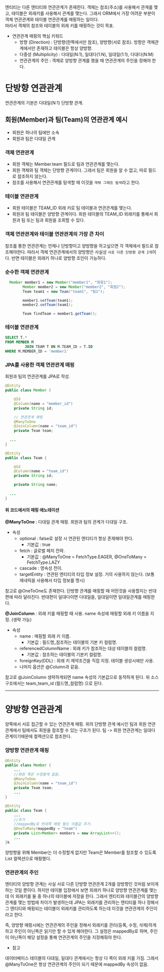 엔티티는 다른 엔티티와 연관관계가 존재힌다. 객체는 참조(주소)를 사용해서 관계를 맺고, 테이블은 외래키를 사용해서 관계를 맺는다.
그래서 ORM에서 가장 어려운 부분이 객체 연관관계와 테이블 연관관계를 매핑하는 일이다.<br/>
따라서 객체의 참조와 테이블의 외래 키를 매핑하는 것이 목표.

* 연관관계 매핑의 핵심 키워드
    * 방향 (Direction) : 단방향(한쪽에서만 참조), 양방향(서로 참조). 방향은 객체관계에서만 존재하고 테이블은 항상 양방향.
    * 다중성 (Multiplicity) : 다대일(N:1), 일대다(1:N), 일대일(1:1), 다대다(N:M)
    * 연관관계의 주인 : 객체로 양방향 관계를 했을 때 연관관계의 주인을 정해야 한다.

# 단방향 연관관계

연관관계의 기본은 다대일(N:1) 단방향 관계.

## 회원(Member)과 팀(Team)의 연관관계 예시
* 회원은 하나의 팀에만 소속
* 회원과 팀은 다대일 관계

### 객체 연관관계

* 회원 객체는 Member.team 필드로 팀과 연관관계를 맺는다.
* 회원 객체와 팀 객체는 단방향 관계이다. 그래서 팀은 회원을 알 수 없고, 따로 필드로 참조하지 않는다.
* 참조를 사용해서 연관관계를 탐색할 때 이것을 `객체 그래프 탐색`라고 한다.

### 테이블 연관관계

* 회원 테이블은 TEAM_ID 외래 키로 팀 테이블과 연관관계를 맺는다.
* 회원과 팀 테이블은 양방향 관계이다. 회원 테이블의 TEAM_ID 외래키를 통해서 회원과 팀 또는 팀과 회원을 조회할 수 있다.

### 객체 연관관계와 테이블 연관관계의 가장 큰 차이

참조를 통한 연관관계는 언제나 단방향이고 양방향을 하고싶으면 각 객체에서 필드로 참조해야한다.
따라서 객체 연관관계에서의 양방향은 사실상 `서로 다른 단방향 관계 2개`이다. 반면 테이블은 외래키 하나로 양방향 조인이 가능하다.

### 순수한 객체 연관관계

```java
  Member member1 = new Member("member1", "회원1");
        Member member2 = new Member("member2", "회원2");
        Team team1 = new Team("team1", "팀1");

        member1.setTeam(team1);
        member2.setTeam(team1);

        Team findTeam = member1.getTeam();
```

### 테이블 연관관계

```sql
SELECT T.*
FROM MEMBER M
         JOIN TEAM T ON M.TEAM_ID = T.ID
WHERE M.MEMBER_ID = 'member1'
```

### JPA를 사용한 객체 연관관계 매핑

회원과 팀의 연관관계를 JPA로 작성.

```java
@Entity
public class Member {

    @Id
    @Column(name = "member_id")
    private String id;

    // 연관관계 매핑
    @ManyToOne
    @JoinColumn(name = "team_id")
    private Team team;
 
  ...
}

@Entity
public class Team {

    @Id
    @Column(name = "team_id")
    private String id;

    private String name;
  
  ...
}
```

#### 위 코드에서의 매핑 애노테이션

**@ManyToOne** : 다대일 관계 매핑. 회원과 팀의 관계가 다대일 구조.

* 속성
    * optional : false로 설정 시 연관된 엔티티가 항상 존재해야 한다.
        * 기본값 : true
    * fetch : 글로벌 페치 전략.
        * 기본값 : @ManyToOne = FetchType.EAGER, @OneToMany = FetchType.LAZY
    * cascade : 영속성 전이.
    * targetEntity : 연관된 엔티티의 타입 정보 설정. 거의 사용하지 않는다. (보통 제네릭을 사용해서 타입 정보를 명시)

참고로 @OneToOne도 존재한다. 단방향 관계를 매핑할 때 어떤것을 사용할지는 반대편에 따라 달라진다. 반대편이 일대다이면 다대일을, 일대일이면 일대일관계를 매핑한다.

**@JoinColumn** : 외래 키를 매핑할 때 사용. name 속성에 매핑할 외래 키 이름을 지정. (생략 가능)

* 속성
    * name : 매핑할 외래 키 이름.
        * 기본값 : 필드명_참조하는 테이블의 기본 키 컬럼명.
    * referencedColumnName : 외래 키가 참조하는 대상 테이블의 컬럼명.
        * 기본값 : 참조하는 테이블의 기본키 컬럼명.
    * foreignKey(DDL) : 외래 키 제약조건을 직접 지정. 테이블 생성시에만 사용.
    * 나머지 옵션은 @Column과 같음.
    
참고로 @JoinColumn 생략하게되면 name 속성의 기본값으로 동작하게 된다. 위 소스 구조에서는 team_team_id (필드명_컬럼명) 으로 된다.

---

# 양방향 연관관계

양쪽에서 서로 접근할 수 있는 연관관계 매핑. 위의 단방향 관계 예시인 팀과 회원 연관관계에서 팀에서도 회원을 참조할 수 있는 구조가 된다.
팀 -> 회원 연관관계는 일대다 관계이기때문에 컬렉션으로 참조한다.

### 양방향 연관관계 매핑

```java
@Entity
public class Member {
    ...
    //회원 쪽은 수정할게 없음.
    @ManyToOne
    @JoinColumn(name = "team_id")
    private Team team;
    ...
}

@Entity
public class Team {
    ...
    //추가
    //mappedBy로 반대쪽 매핑 필드 이름값 추가.
    @OneToMany(mappedBy = "team")
    private List<Member> members = new ArrayList<>();
    ...
}k
```

양방향을 위해 Member는 더 수정할게 없지만 Team은 Member를 참조할 수 있도록 List 컬렉션으로 매핑했다.

### 연관관계의 주인

엔티티의 양방향 관계는 사실 서로 다른 단방향 연관관계 2개를 양방향인 것처럼 보이게 하는 것일 뿐이다. 하지만 테이블 입장에서 보면 외래키 하나로 양방향 연관관계를 맺는데
이 외래키를 둘 중 하나의 테이블에 저장을 한다. 그래서 엔티티와 테이블간의 양방향 관계를 맺는 방법에 차이가 발생하는데 JPA는 외래키를 관리하는 엔티티를 하나 정해서 그 엔티티와 매핑되는
테이블이 외래키를 관리하도록 하는데 이것을 연관관계의 주인이라고 한다.

즉, 양방향 매핑시에는 연관관계의 주인을 정해서 외래키를 관리(등록, 수정, 삭제)하게 하고 주인이 아닌쪽은 읽기만 할 수 있게 해야한다.
그 설정은 mappedBy로 하며, 주인이 아닌쪽이 해당 설정을 통해 연관관계의 주인을 지정해줘야 한다.

* 참고

데이터베이스 테이블의 다대일, 일대다 관계에서는 항상 다 쪽이 외래 키를 가짐. 그래서 @ManyToOne은 항상 연관관계의 주인이 되기 때문에 mappedBy 속성이 없음.
    
            
        

    
